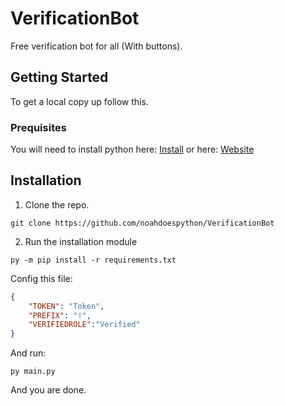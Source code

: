 # VerificationBot

Free verification bot for all (With buttons).

## Getting Started

To get a local copy up follow this.

### Prequisites


You will need to install python here: [Install](https://www.python.org/ftp/python/3.10.3/python-3.10.3-amd64.exe) or here:
[Website](https://www.python.org/)

## Installation

1. Clone the repo.

```shell
git clone https://github.com/noahdoespython/VerificationBot
```

2. Run the installation module

```shell
py -m pip install -r requirements.txt
```

Config this file:

```json
{
    "TOKEN": "Token",
    "PREFIX": "!",
    "VERIFIEDROLE":"Verified"
}
```

And run:

```pshell
py main.py
```

And you are done.
